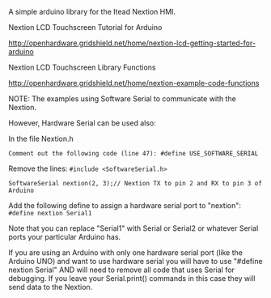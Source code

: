 A simple arduino library for the Itead Nextion HMI.

Nextion LCD Touchscreen Tutorial for Arduino

http://openhardware.gridshield.net/home/nextion-lcd-getting-started-for-arduino

Nextion LCD Touchscreen Library Functions

http://openhardware.gridshield.net/home/nextion-example-code-functions

NOTE: The examples using Software Serial to communicate with the Nextion.

However, Hardware Serial can be used also:

In the file Nextion.h

`Comment out the following code (line 47): #define USE_SOFTWARE_SERIAL`

Remove the lines:
`#include <SoftwareSerial.h>`

`SoftwareSerial nextion(2, 3);// Nextion TX to pin 2 and RX to pin 3 of Arduino`

Add the following define to assign a hardware serial port to "nextion":
`#define nextion Serial1`

Note that you can replace "Serial1" with Serial or Serial2 or whatever Serial ports your particular Arduino has.

If you are using an Arduino with only one hardware serial port (like the Arduino UNO) and want to use hardware serial you will have to use "#define nextion Serial" AND will need to remove all code that uses Serial for debugging. If you leave your Serial.print() commands in this case they will send data to the Nextion.
